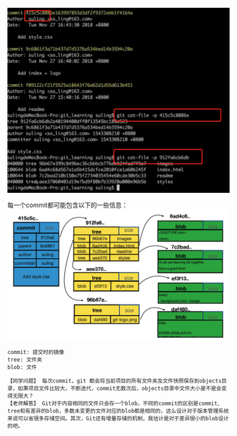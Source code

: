 ![](assets/markdown-img-paste-20210515123630455.png)


每一个commit都可能包含以下的一些信息：
![](assets/markdown-img-paste-20210515123748618.png)

```
commit: 提交时的镜像
tree: 文件夹
blob: 文件
```

```
【同学问题】 每次commit，git 都会将当前项目的所有文件夹及文件快照保存到objects目录，如果项目文件比较大，不断迭代，commit无数次后，objects目录中文件大小是不是会变得无限大？
【老师解答】 Git对于内容相同的文件只会存一个blob，不同的commit的区别是commit、tree和有差异的blob，多数未变更的文件对应的blob都是相同的，这么设计对于版本管理系统来说可以省很多存储空间。其次，Git还有增量存储的机制，我估计是对于差异很小的blob设计的吧。
```
